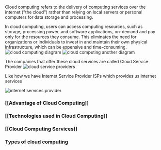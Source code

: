 Cloud computing refers to the delivery of computing services over the internet ("the cloud") rather than relying on local servers or personal computers for data storage and processing. 

In cloud computing, users can access computing resources, such as storage, processing power, and software applications, on-demand and pay only for the resources they consume. This eliminates the need for organizations or individuals to invest in and maintain their own physical infrastructure, which can be expensive and time-consuming.
![cloud computing diagram](https://upload.wikimedia.org/wikipedia/commons/b/b5/Cloud_computing.svg)
![cloud computing another diagram](https://www.sap.com/dam/application/shared/graphics/what-is-cloud-computing.svg)




The companies that offer these cloud services are called Cloud Service Provider
![cloud service providers](https://f4n3x6c5.stackpathcdn.com/article/top-10-cloud-service-providers/Images/Top%20cloud%20providers.jpg)



Like how we have Internet Service Provider ISPs which provides us internet services

![internet services provider](https://www.vssmonitoring.com/wp-content/uploads/2021/06/Internet-Service-Companies-1024x464.png)



### [[Advantage of Cloud Computing]]
### [[Technologies used in Cloud Computing]]
### [[Cloud Computing Services]]


### Types of cloud computing


